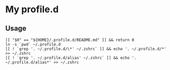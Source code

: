 # My profile.d


## Usage

    [[ "$0" == "${HOME}/.profile.d/README.md" ]] && return 0
    ln -s `pwd` ~/.profile.d
    [[ ! `grep '. ~/.profile.d/\*' ~/.zshrc` ]] && echo '. ~/.profile.d/*' >> ~/.zshrc
    [[ ! `grep '. ~/.profile.d/alias' ~/.zshrc` ]] && echo '. ~/.profile.d/alias*' >> ~/.zshrc

